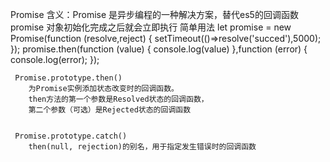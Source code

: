 Promise
        含义：Promise 是异步编程的一种解决方案，替代es5的回调函数
            promise 对象初始化完成之后就会立即执行
        简单用法
        let promise = new  Promise(function (resolve,reject) {
            setTimeout(()=>resolve('succed'),5000);
        });
        promise.then(function (value) {
            console.log(value)
        },function (error) {
            console.log(error);
        });


     Promise.prototype.then()
        为Promise实例添加状态改变时的回调函数。
        then方法的第一个参数是Resolved状态的回调函数，
        第二个参数（可选）是Rejected状态的回调函数


     Promise.prototype.catch()
        then(null, rejection)的别名，用于指定发生错误时的回调函数
